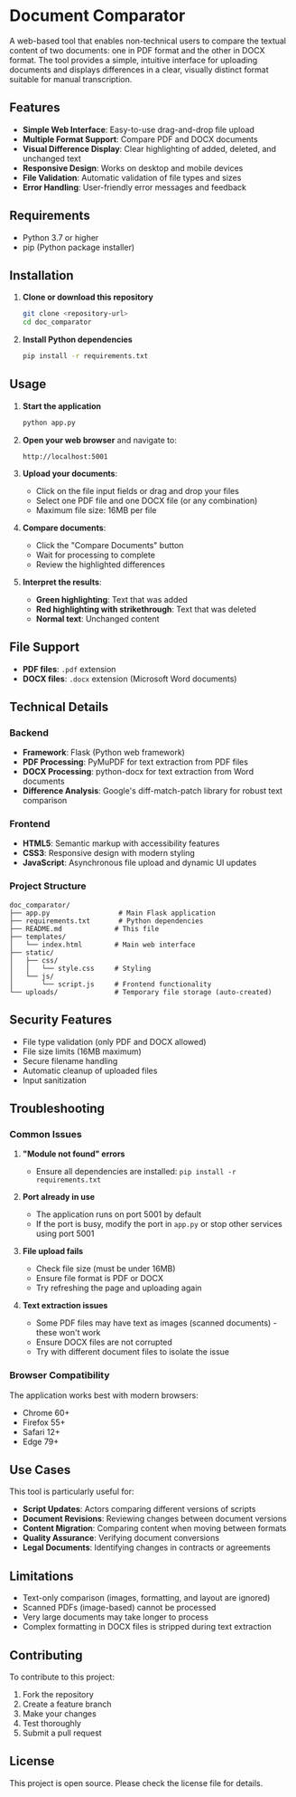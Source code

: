 # Document Comparator

A web-based tool that enables non-technical users to compare the textual content of two documents: one in PDF format and the other in DOCX format. The tool provides a simple, intuitive interface for uploading documents and displays differences in a clear, visually distinct format suitable for manual transcription.

## Features

- **Simple Web Interface**: Easy-to-use drag-and-drop file upload
- **Multiple Format Support**: Compare PDF and DOCX documents
- **Visual Difference Display**: Clear highlighting of added, deleted, and unchanged text
- **Responsive Design**: Works on desktop and mobile devices
- **File Validation**: Automatic validation of file types and sizes
- **Error Handling**: User-friendly error messages and feedback

## Requirements

- Python 3.7 or higher
- pip (Python package installer)

## Installation

1. **Clone or download this repository**

   ```bash
   git clone <repository-url>
   cd doc_comparator
   ```

2. **Install Python dependencies**
   ```bash
   pip install -r requirements.txt
   ```

## Usage

1. **Start the application**

   ```bash
   python app.py
   ```

2. **Open your web browser** and navigate to:

   ```
   http://localhost:5001
   ```

3. **Upload your documents**:

   - Click on the file input fields or drag and drop your files
   - Select one PDF file and one DOCX file (or any combination)
   - Maximum file size: 16MB per file

4. **Compare documents**:

   - Click the "Compare Documents" button
   - Wait for processing to complete
   - Review the highlighted differences

5. **Interpret the results**:
   - **Green highlighting**: Text that was added
   - **Red highlighting with strikethrough**: Text that was deleted
   - **Normal text**: Unchanged content

## File Support

- **PDF files**: `.pdf` extension
- **DOCX files**: `.docx` extension (Microsoft Word documents)

## Technical Details

### Backend

- **Framework**: Flask (Python web framework)
- **PDF Processing**: PyMuPDF for text extraction from PDF files
- **DOCX Processing**: python-docx for text extraction from Word documents
- **Difference Analysis**: Google's diff-match-patch library for robust text comparison

### Frontend

- **HTML5**: Semantic markup with accessibility features
- **CSS3**: Responsive design with modern styling
- **JavaScript**: Asynchronous file upload and dynamic UI updates

### Project Structure

```
doc_comparator/
├── app.py                 # Main Flask application
├── requirements.txt       # Python dependencies
├── README.md             # This file
├── templates/
│   └── index.html        # Main web interface
├── static/
│   ├── css/
│   │   └── style.css     # Styling
│   └── js/
│       └── script.js     # Frontend functionality
└── uploads/              # Temporary file storage (auto-created)
```

## Security Features

- File type validation (only PDF and DOCX allowed)
- File size limits (16MB maximum)
- Secure filename handling
- Automatic cleanup of uploaded files
- Input sanitization

## Troubleshooting

### Common Issues

1. **"Module not found" errors**

   - Ensure all dependencies are installed: `pip install -r requirements.txt`

2. **Port already in use**

   - The application runs on port 5001 by default
   - If the port is busy, modify the port in `app.py` or stop other services using port 5001

3. **File upload fails**

   - Check file size (must be under 16MB)
   - Ensure file format is PDF or DOCX
   - Try refreshing the page and uploading again

4. **Text extraction issues**
   - Some PDF files may have text as images (scanned documents) - these won't work
   - Ensure DOCX files are not corrupted
   - Try with different document files to isolate the issue

### Browser Compatibility

The application works best with modern browsers:

- Chrome 60+
- Firefox 55+
- Safari 12+
- Edge 79+

## Use Cases

This tool is particularly useful for:

- **Script Updates**: Actors comparing different versions of scripts
- **Document Revisions**: Reviewing changes between document versions
- **Content Migration**: Comparing content when moving between formats
- **Quality Assurance**: Verifying document conversions
- **Legal Documents**: Identifying changes in contracts or agreements

## Limitations

- Text-only comparison (images, formatting, and layout are ignored)
- Scanned PDFs (image-based) cannot be processed
- Very large documents may take longer to process
- Complex formatting in DOCX files is stripped during text extraction

## Contributing

To contribute to this project:

1. Fork the repository
2. Create a feature branch
3. Make your changes
4. Test thoroughly
5. Submit a pull request

## License

This project is open source. Please check the license file for details.
